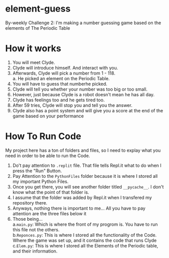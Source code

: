 # element-guess
By-weekly Challenge 2:  I'm making a number guessing game based on the elements of The Periodic Table
# How it works
1. You will meet Clyde.
2. Clyde will introduce himself. And interact with you.
3. Afterwards,  Clyde will pick a number from 1 - 118.<br>
	a. He picked an element on the Periodic Table.
4. You will have to guess that numberhe picked.
5. Clyde will tell you whether your number was too big or too small.
6. However, just because Clyde is a robot doesn't mean he has all day.
7. Clyde has feelings too and he gets tired too.
8. After 59 tries, Clyde will stop you and tell you the answer.
9. Clyde also has a point system and will give you a score at the end of the game based on your performance
# How To Run Code
My project here has a ton of folders and files, so I need to explay what you need in order to be able to run the Code.
1. Do't pay attention to `.replit` file.  That file tells Repl.it what to do when I press the "Run" Button.
2. Pay Attention to the `PythonFiles` folder because it is where I stored all my important Python Files.
3. Once you get there, you will see another folder titled `__pycache__`.  I don't know what the point of that folder is.
4. I assume that the folder was added by Repl.it when I transfered my repository there.
5. Anyways, nothing there is important to me... All you have to pay attention are the three files below it
6. Those being...<br>
	a.`main.py`: Which is where the front of my progrom is.  You have to run this file not the others.<br>
	b.`Reponces.py`: This is where I stored all the functionality of the Code.  Where the game was set up, and it contains the code that runs Clyde<br>
	c.`Elem.py`: This is where I stored all the Elements of the Periodic table, and their information.
